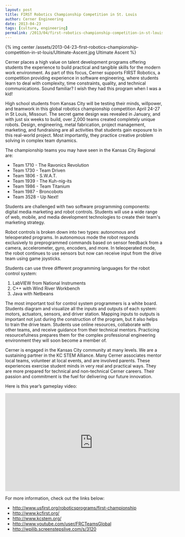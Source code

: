```yaml
---
layout: post
title: FIRST Robotics Championship Competition in St. Louis
author: Cerner Engineering
date: 2013-04-23
tags: [culture, engineering]
permalink: /2013/04/first-robotics-championship-competition-in-st-louis/
---
```


{% img center /assets/2013-04-23-first-robotics-championship-competition-in-st-louis/Ultimate-Ascent.jpg Ultimate Ascent %}

Cerner places a high value on talent development programs offering students the experience to build practical and tangible skills for the modern work environment. As part of this focus, Cerner supports FIRST Robotics, a competition providing experience in software engineering, where students learn to deal with complexity, time constraints, quality, and technical communications. Sound familiar? I wish they had this program when I was a kid!

High school students from Kansas City will be testing their minds, willpower, and teamwork in this global robotics championship competition April 24-27 in St Louis, Missouri. The secret game design was revealed in January, and with just six weeks to build, over 2,000 teams created completely unique robots. Design, engineering, metal fabrication, project management, marketing, and fundraising are all activities that students gain exposure to in this real-world project. Most importantly, they practice creative problem solving in complex team dynamics.

The championship teams you may have seen in the Kansas City Regional are:

* Team 1710 - The Ravonics Revolution
* Team 1730 - Team Driven
* Team 1806 - S.W.A.T.
* Team 1939 - The Kuh-nig-its
* Team 1986 - Team Titanium
* Team 1987 - Broncobots
* Team 3528 - Up Next!

Students are challenged with two software programming components: digital media marketing and robot controls. Students will use a wide range of web, mobile, and media development technologies to create their team's marketing strategy.

Robot controls is broken down into two types: autonomous and teleoperated programs. In autonomous mode the robot responds exclusively to preprogrammed commands based on sensor feedback from a camera, accelerometer, gyro, encoders, and more. In teleoperated mode, the robot continues to use sensors but now can receive input from the drive team using game joysticks.

Students can use three different programming languages for the robot control system:

1. LabVIEW from National Instruments
2. C++ with Wind River Workbench
3. Java with Netbeans

The most important tool for control system programmers is a white board. Students diagram and visualize all the inputs and outputs of each system: motors, actuators, sensors, and driver station. Mapping inputs to outputs is important not just during the construction of the program, but it also helps to train the drive team. Students use online resources, collaborate with other teams, and receive guidance from their technical mentors. Practicing resourcefulness prepares them for the complex professional engineering environment they will soon become a member of.

Cerner is engaged in the Kansas City community at many levels. We are a sustaining partner in the KC STEM Alliance. Many Cerner associates mentor local teams, volunteer at local events, and are involved parents. These experiences exercise student minds in very real and practical ways. They are more prepared for technical and non-technical Cerner careers. Their passion and commitment is the fuel for delivering our future innovation.

Here is this year’s gameplay video:

<iframe width="560" height="315" class="aligncenter" frameborder="0" src="https://www.youtube-nocookie.com/embed/wa5MGEZNrf0?rel=0" allowfullscreen></iframe>

For more information, check out the links below:

* http://www.usfirst.org/roboticsprograms/first-championship 
* http://www.kcfirst.org/ 
* http://www.kcstem.org/ 
* http://www.youtube.com/user/FRCTeamsGlobal 
* http://wpilib.screenstepslive.com/s/3120
